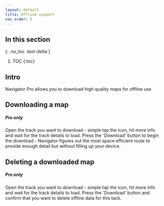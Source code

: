 ```yaml
---
layout: default
title: Offline support
nav_order: 5
---
```


## In this section

{: .no_toc .text-delta }

1. TOC
{:toc}

## Intro

Navigator Pro allows you to download high quality maps for offline use

## Downloading a map
##### Pro only

Open the track you want to download - simple tap the icon, hit more info and wait for the track details to load.
Press the 'Download' button to begin the download - Navigator figures out the most space efficient route to provide
enough detail but without filling up your device.

## Deleting a downloaded map
##### Pro only

Open the track you want to download - simple tap the icon, hit more info and wait for the track details to load.
Press the 'Download' button and confirm that you want to delete offline data for this tack.